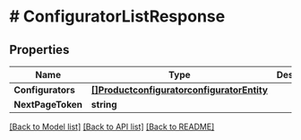 # # ConfiguratorListResponse


## Properties 


Name | Type | Description | Notes
------------ | ------------- | ------------- | -------------
**Configurators**| [**[]ProductconfiguratorconfiguratorEntity**](ProductconfiguratorconfiguratorEntity.md) |   | [optional]
**NextPageToken**| **string** |   | [optional]


[[Back to Model list]](../../README.md#models) [[Back to API list]](../../README.md#endpoints) [[Back to README]](../../README.md)

